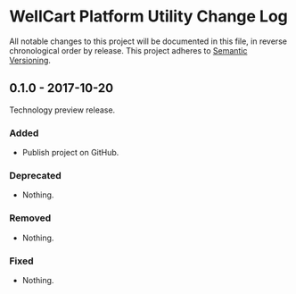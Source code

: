 WellCart Platform Utility Change Log
====================================

All notable changes to this project will be documented in this file, in reverse chronological order by release.
This project adheres to [Semantic Versioning](http://semver.org/).

## 0.1.0 - 2017-10-20

Technology preview release.

### Added

- Publish project on GitHub.

### Deprecated

- Nothing.

### Removed

- Nothing.

### Fixed

- Nothing.
